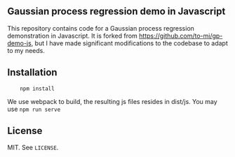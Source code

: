## Gaussian process regression demo in Javascript

This repository contains code for a Gaussian process regression demonstration in Javascript. It is forked from https://github.com/to-mi/gp-demo-js, but I have made significant 
modifications to the codebase to adapt to my needs.

## Installation

```
    npm install
```
We use webpack to build, the resulting js files resides in dist/js. You may use 
`npm run serve`

License
-------

MIT. See `LICENSE`.